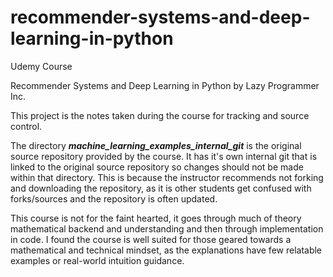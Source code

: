 # recommender-systems-and-deep-learning-in-python
Udemy Course

Recommender Systems and Deep Learning in Python by Lazy Programmer Inc.

This project is the notes taken during the course for tracking and source control.

The directory ***machine_learning_examples_internal_git*** is the original source repository provided by the course. It has it's own internal git that is linked to the original source repository so changes should not be made within that directory. This is because the instructor recommends not forking and downloading the repository, as it is other students get confused with forks/sources and the repository is often updated. 

This course is not for the faint hearted, it goes through much of theory mathematical backend and understanding and then through implementation in code. I found the course is well suited for those geared towards a mathematical and technical mindset, as the explanations have few relatable examples or real-world intuition guidance.
